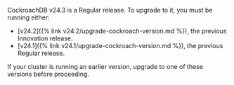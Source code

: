 CockroachDB v24.3 is a Regular release. To upgrade to it, you must be running either:

- [v24.2]({% link v24.2/upgrade-cockroach-version.md %}), the previous Innovation release.
- [v24.1]({% link v24.1/upgrade-cockroach-version.md %}), the previous Regular release.

If your cluster is running an earlier version, upgrade to one of these versions before proceeding.